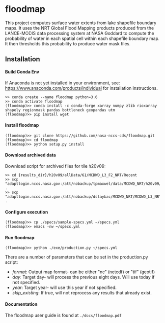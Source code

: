 # floodmap
This project computes surface water extents from lake shapefile boundary maps.  It uses the NRT Global Flood Mapping products produced from the LANCE-MODIS data processing system at NASA Goddard to compute the probability of water in each spatial cell within each shapefile boundary map.   It then thresholds this probability to produce water mask files.

## Installation

#### Build Conda Env

If Anaconda is not yet installed in your environment, see: https://www.anaconda.com/products/individual for installation instructions.
   
```
>> conda create --name floodmap python=3.6
>> conda activate floodmap
(floodmap)>> conda install -c conda-forge xarray numpy zlib rioxarray shapely regionmask pandas bottleneck geopandas utm
(floodmap)>> pip install wget
```

#### Install floodmap
```
(floodmap)>> git clone https://github.com/nasa-nccs-cds/floodmap.git
(floodmap)>> cd floodmap
(floodmap)>> python setup.py install
```

#### Download archived data
Download script for archived files for tile h20v09:
```
>> cd {results_dir}/h20v09/allData/61/MCDWD_L3_F2_NRT/Recent
>> scp "adaptlogin.nccs.nasa.gov:/att/nobackup/tpmaxwel/data/MCDWD_NRT/h20v09/allData/61/MCDWD_L3_F2_NRT/Recent/MCDWD_L3_F2_NRT.A*.h20v09.061.tif" .
>> scp "adaptlogin.nccs.nasa.gov:/att/nobackup/dslaybac/MCDWD_NRT/MCDWD_L3_NRT_2021250/MCDWD_L3_NRT.A202124*.h20v09.061.hdf" . 
```

#### Configure execution
```
(floodmap)>> cp ./specs/sample-specs.yml ~/specs.yml
(floodmap)>> emacs -nw ~/specs.yml
```

#### Run floodmap
```
(floodmap)>> python ./exe/production.py ~/specs.yml
```
There are a number of parameters that can be set in the production.py script:
* *format*: Output map format- can be either "nc" (netcdf) or "tif" (geotif)
* *day*:  Target day- will process the previous eight days. Will use today if not specified. 
* *year*: Target year- will use this year if not specified.
* *skip_existing*: If true, will not reprocess any results that already exist.


#### Documentation
The floodmap user guide is found at `./docs/floodmap.pdf`